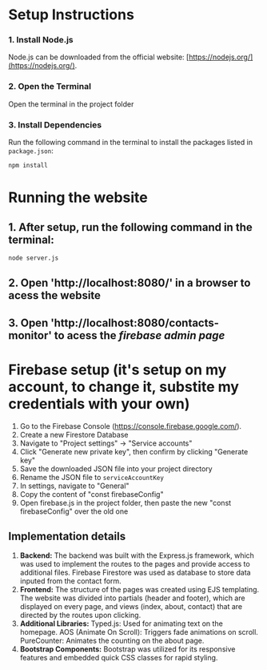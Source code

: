 # Setup Instructions

### 1. Install Node.js
Node.js can be downloaded from the official website: [https://nodejs.org/](https://nodejs.org/).

### 2. Open the Terminal
Open the terminal in the project folder

### 3. Install Dependencies
Run the following command in the terminal to install the packages listed in `package.json`:

```bash
npm install
```

# Running the website
## 1. After setup, run the following command in the terminal:
```bash
node server.js
```

## 2. Open 'http://localhost:8080/' in a browser to acess the website

## 3. Open 'http://localhost:8080/contacts-monitor' to acess the ***firebase admin page***


# Firebase setup (it's setup on my account, to change it, substite my credentials with your own)

1. Go to the Firebase Console (https://console.firebase.google.com/).
2. Create a new Firestore Database
3. Navigate to "Project settings" -> "Service accounts"
4. Click "Generate new private key", then confirm by clicking "Generate key"
5. Save the downloaded JSON file into your project directory
6. Rename the JSON file to `serviceAccountKey`
7. In settings, navigate to "General"
8. Copy the content of "const firebaseConfig"
9. Open firebase.js in the project folder, then paste the new "const firebaseConfig" over the old one

## Implementation details
1. **Backend:**
The backend was built with the Express.js framework, which was used to implement the routes to the pages and provide access to additional files. Firebase Firestore was used as database to store data inputed from the contact form.
2. **Frontend:**
The structure of the pages was created using EJS templating. The website was divided into partials (header and footer), which are displayed on every page, and views (index, about, contact) that are directed by the routes upon clicking.
3. **Additional Libraries:**
    Typed.js: Used for animating text on the homepage.
    AOS (Animate On Scroll): Triggers fade animations on scroll.
    PureCounter: Animates the counting on the about page.
4. **Bootstrap Components:**
Bootstrap was utilized for its responsive features and embedded quick CSS classes for rapid styling.
